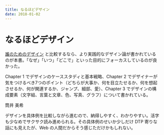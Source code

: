```yaml
---
title: なるほどデザイン
date: 2018-01-02
---
```


# なるほどデザイン

[誰のためのデザイン](https://www.amazon.co.jp/dp/4788514346/?tag=1000ch-22) と比較するなら、より実践的なデザイン論が書かれているのが本書。「なぜ」「いつ」「どこで」といった目的にフォーカスしているのが良かった。

Chapter 1 でデザインのケーススタディと基本戦略、Chapter 2 でデザイナーが気をつけるべき7つのポイント（どちらが大事か、何を目立たせるか、何を想起させるか、何が関連するか、ジャンプ、細部、愛）、Chapter 3 でデザインの構成要素（文字組、言葉と文章、色、写真、グラフ）について書かれている。

<affiliate-link
  src="https://images-fe.ssl-images-amazon.com/images/I/41i89jqMyPL.jpg"
  href="https://www.amazon.co.jp/dp/B012VJNW6Q/"
  tag="1000ch-22"
  title="なるほどデザイン">
  筒井 美希
</affiliate-link>

デザインを具体例を比較しながら進むので、納得しやすく、わかりやすい。活字も少なめでサクサク読み進められる。その具体例のせいか少しだけ DTP 寄りな話にも見えたが、Web の人間だからそう感じただけかもしれない。
